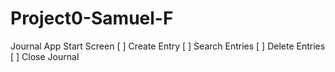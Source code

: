 # Project0-Samuel-F

Journal App
    Start Screen
        [ ] Create Entry
        [ ] Search Entries
        [ ] Delete Entries
        [ ] Close Journal
